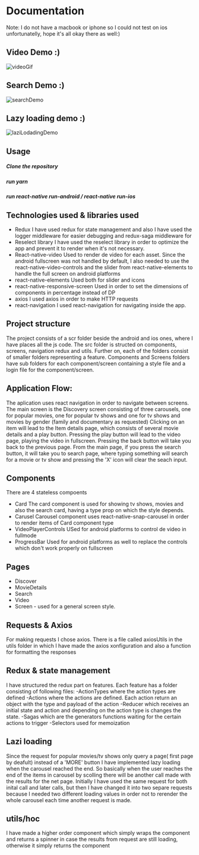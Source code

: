 # Documentation

Note: I do not have a macbook or iphone so I could not test on ios unfortunatelly, hope it's all okay there as well:) 

## Video Demo :)
![videoGif](https://user-images.githubusercontent.com/33875320/117580500-debd5b00-b100-11eb-9c60-2bebd0872fb5.gif)

## Search Demo :) 
![searchDemo](https://user-images.githubusercontent.com/33875320/117580479-c8af9a80-b100-11eb-882b-6fb42c0bb0ac.gif)

## Lazy loading demo :)
![laziLodadingDemo](https://user-images.githubusercontent.com/33875320/117580513-ebda4a00-b100-11eb-8810-b10cbbfea8fe.gif)


## Usage

##### Clone the repository
##### run yarn
##### run react-native run-android / react-native run-ios

## Technologies used & libraries used

- Redux
  I have used redux for state management and also I have used the logger middleware for easier debugging and redux-saga middleware for 
- Reselect library
  I have used the reselect library in order to optimize the app and prevent it to render when it's not necessary.
- React-native-video
  Used to render de video for each asset. Since the android fullscreen was not handled by default, I also needed to use the react-native-video-controls
  and the slider from react-native-elements to handle the full screen on android platforms
- react-native-elements 
  Used both for slider and icons
- react-native-responsive-screen
  Used in order to set the dimensions of components in percentage instead of DP
- axios 
  I used axios in order to make HTTP requests
- react-navigation
  I used react-navigation for navigating inside the app.
  
## Project structure
  The project consists of a scr folder beside the android and ios ones, where I have places all the js code.
  The src folder is structed on components, screens, navigation redux and utils. Further on, each of the folders consist of smaller folders representing a feature.
  Components and Screens folders have sub folders for each component/screen containing a style file and a login file for the component/screen.
  
## Application Flow:
  The aplication uses react navigation in order to navigate between screens. The main screen is the Discovery screen consisting of
  three carousels, one for popular movies, one for popular tv shows and one for tv shows and movies by gender (family and documentary as requested)
  Clicking on an item will lead to the Item details page, which consists of several movie details and a play button. Pressing the play button will lead to the video page,
  playing the video in fullscreen. Pressing the back button will take you back to the previous page. 
  From the main page, if you press the search button, it will take you to search page, where typing something will search for a movie or tv show and pressing the 'X' icon 
  will clear the seach input.
  
## Components
  There are 4 stateless compoents
  - Card
    The card component is used for showing tv shows, movies and also the search card, having a type prop on which the style depends. 
  - Carusel
    Carousel component uses react-native-snap-carousel in order to render items of Card component type
  - VideoPlayerControls
    USed for android platforms to control de video in fullmode
  - ProgressBar
    Used for android platforms as well to replace the controls which don't work properly on fullscreen
    
## Pages
  - Discover
  - MovieDetails
  - Search
  - Video
  - Screen - used for a general screen style.
  
## Requests & Axios
  For making requests I chose axios. There is a file called axiosUtils in the utils folder in which I have made the axios xonfiguration and also a function for formatting the responses
  
## Redux & state management
  I have structured the redux part on features. Each feature has a folder consisting of following files:
  -ActionTypes where the action types are defined
  -Actions where the actions are defined. Each action return an object with the type and payload of the action
  -Reducer which receives an initial state and action and depending on the action type is changes the state.
  -Sagas which are the generators functions waiting for the certain actions to trigger 
  -Selectors used for memoization
  
## Lazi loading
   Since the request for popular movies/tv shows only query a page( first page by deafult) instead of a 'MORE' button I have implemented lazy loading when the carousel reached the end.
   So basically when the user reaches the end of the items in carousel by scolling there will be another call made with the results for the net page.
   Initially I have used the same request for both inital call and later calls, but then I have changed it into two separe requests because I needed two different loading values in 
   order not to rerender the whole carousel each time another request is made.
   
## utils/hoc
  I have made a higher order component which simply wraps the component and returns a spinner in case the results from request are still loading, otherwise it simply returns the component
  
  

